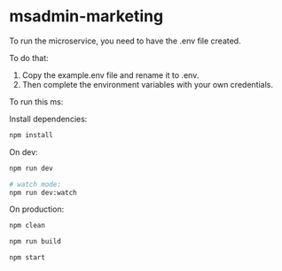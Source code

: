 # msadmin-marketing

To run the microservice, you need to have the .env file created.

To do that:
1. Copy the example.env file and rename it to .env.
2. Then complete the environment variables with your own credentials.

To run this ms:

Install dependencies:
```bash
npm install
```

On dev:
```bash
npm run dev
```
```bash
# watch mode:
npm run dev:watch
```

On production:
```bash
npm clean
```
```bash
npm run build
```
```bash
npm start
```
